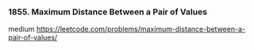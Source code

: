 ### 1855. Maximum Distance Between a Pair of Values

medium
https://leetcode.com/problems/maximum-distance-between-a-pair-of-values/


